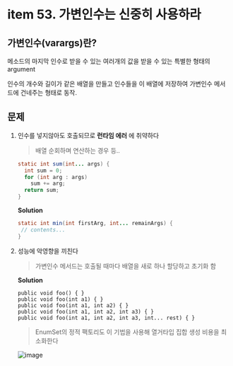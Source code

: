 # item 53. 가변인수는 신중히 사용하라

## 가변인수(varargs)란?

메소드의 마지막 인수로 받을 수 있는 여러개의 값을 받을 수 있는 특별한 형태의 argument

인수의 개수와 길이가 같은 배열을 만들고 인수들을 이 배열에 저장하여 가변인수 메서드에 건네주는 형태로 동작.





## 문제

1. 인수를 넣지않아도 호출되므로 **런타임 에러** 에 취약하다

   > 배열 순회하며 연산하는 경우 등..

   ```java
   static int sum(int... args) {
     int sum = 0;
     for (int arg : args)
       sum += arg;
     return sum;
   }
   ```

   **Solution**

   ```java
   static int min(int firstArg, int... remainArgs) {
   	// contents...
   }
   ```

2. 성능에 악영향을 끼친다
   > 가변인수 메서드는 호출될 때마다 배열을 새로 하나 할당하고 초기화 함
   
   **Solution**
   
   ```
   public void foo() { }
   public void foo(int a1) { }
   public void foo(int a1, int a2) { }
   public void foo(int a1, int a2, int a3) { }
   public void foo(int a1, int a2, int a3, int... rest) { }
   ```
   
   > EnumSet의 정적 팩토리도 이 기법을 사용해 열거타입 집합 생성 비용을 최소화한다
   
   ![image](https://user-images.githubusercontent.com/16698414/89122749-d9ddd200-d504-11ea-8861-e2fe3c55136d.png)




